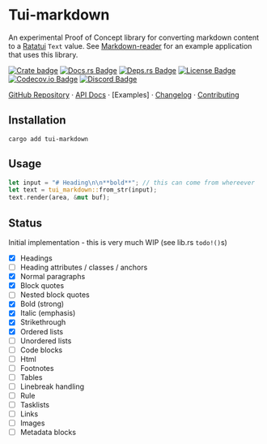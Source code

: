 # Tui-markdown

An experimental Proof of Concept library for converting markdown content to a [Ratatui] `Text`
value. See [Markdown-reader] for an example application that uses this library.

[![Crate badge]][tui-markdown]
[![Docs.rs Badge]][API Docs]
[![Deps.rs Badge]][Dependency Status]
[![License Badge]](../LICENSE-MIT)
[![Codecov.io Badge]][Code Coverage]
[![Discord Badge]][Ratatui Discord]

[GitHub Repository] · [API Docs] · [Examples] · [Changelog] · [Contributing]

## Installation

```shell
cargo add tui-markdown
```

## Usage

```rust
let input = "# Heading\n\n**bold**"; // this can come from whereever
let text = tui_markdown::from_str(input);
text.render(area, &mut buf);
```

## Status

Initial implementation - this is very much WIP (see lib.rs `todo!()`s)

- [x] Headings
- [ ] Heading attributes / classes / anchors
- [x] Normal paragraphs
- [x] Block quotes
- [ ] Nested block quotes
- [x] Bold (strong)
- [x] Italic (emphasis)
- [x] Strikethrough
- [x] Ordered lists
- [ ] Unordered lists
- [ ] Code blocks
- [ ] Html
- [ ] Footnotes
- [ ] Tables
- [ ] Linebreak handling
- [ ] Rule
- [ ] Tasklists
- [ ] Links
- [ ] Images
- [ ] Metadata blocks

[tui-markdown]: https://crates.io/crate/tui-markdown
[markdown-reader]: https://crates.io/crate/markdown-reader
[Ratatui]: https://crates.io/crates/ratatui

[Crate badge]: https://img.shields.io/crates/v/tui-markdown?logo=rust&style=for-the-badge
[Docs.rs Badge]: https://img.shields.io/docsrs/tui-markdown?logo=rust&style=for-the-badge
[Deps.rs Badge]: https://deps.rs/repo/github/joshka/tui-markdown/status.svg?path=tui-markdown&style=for-the-badge
[License Badge]: https://img.shields.io/crates/l/tui-markdown?style=for-the-badge
[Codecov.io Badge]: https://img.shields.io/codecov/c/github/joshka/tui-markdown?logo=codecov&style=for-the-badge&token=BAQ8SOKEST
[Discord Badge]: https://img.shields.io/discord/1070692720437383208?label=ratatui+discord&logo=discord&style=for-the-badge

[API Docs]: https://docs.rs/crate/tui-markdown/
[Dependency Status]: https://deps.rs/crate/tui-markdown
[Code Coverage]: https://app.codecov.io/gh/joshka/tui-markdown
[Ratatui Discord]: https://discord.gg/pMCEU9hNEj

[GitHub Repository]: https://github.com/joshka/tui-markdown
[Changelog]: https://github.com/joshka/tui-markdown/blob/main/tui-markdown/CHANGELOG.md
[Contributing]: https://github.com/joshka/tui-markdown/blob/main/CONTRIBUTING.md
